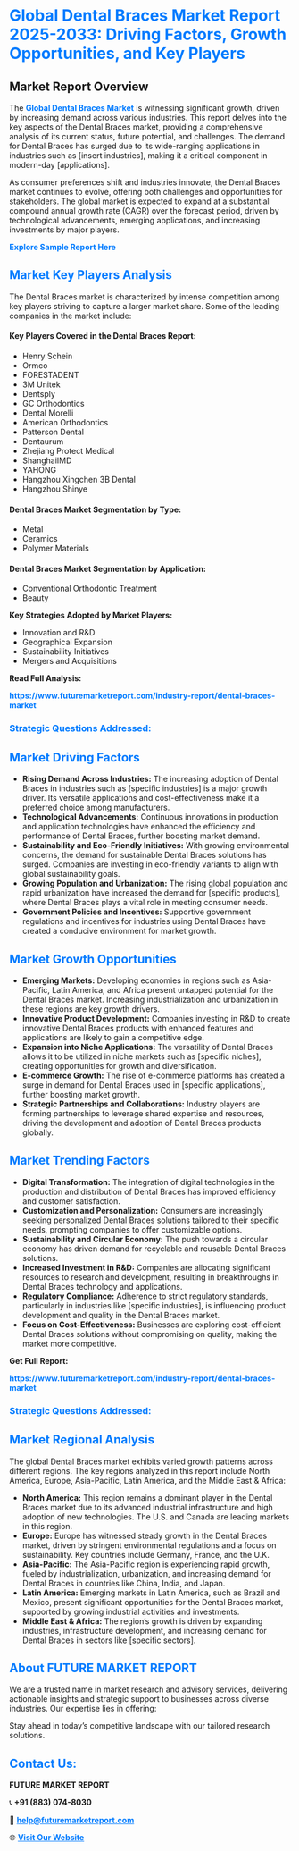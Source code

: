<h1 style="color: #007BFF;">Global Dental Braces Market Report 2025-2033: Driving Factors, Growth Opportunities, and Key Players</h1>

<section id="overview">
<h2>Market Report Overview</h2>
<p>The <a href="https://www.futuremarketreport.com/industry-report/dental-braces-market" style="color: #007BFF; text-decoration: none;"><strong>Global Dental Braces Market</strong></a> is witnessing significant growth, driven by increasing demand across various industries. This report delves into the key aspects of the Dental Braces market, providing a comprehensive analysis of its current status, future potential, and challenges. The demand for Dental Braces has surged due to its wide-ranging applications in industries such as [insert industries], making it a critical component in modern-day [applications].</p>
<p>As consumer preferences shift and industries innovate, the Dental Braces market continues to evolve, offering both challenges and opportunities for stakeholders. The global market is expected to expand at a substantial compound annual growth rate (CAGR) over the forecast period, driven by technological advancements, emerging applications, and increasing investments by major players.</p>
</section>

<section id="overview">
<p><a href="https://www.futuremarketreport.com/request-sample/reportId=80226" style="color: #007BFF; text-decoration: none;"><strong>Explore Sample Report Here</strong></a></p>
</section>

<section id="key-players">
<h2 style="color: #007BFF;">Market Key Players Analysis</h2>
<p>The Dental Braces market is characterized by intense competition among key players striving to capture a larger market share. Some of the leading companies in the market include:</p>
<h4>Key Players Covered in the Dental Braces Report:</h4>
<ul><li>Henry Schein</li><li>Ormco</li><li>FORESTADENT</li><li>3M Unitek</li><li>Dentsply</li><li>GC Orthodontics</li><li>Dental Morelli</li><li>American Orthodontics</li><li>Patterson Dental</li><li>Dentaurum</li><li>Zhejiang Protect Medical</li><li>ShanghaiIMD</li><li>YAHONG</li><li>Hangzhou Xingchen 3B Dental</li><li>Hangzhou Shinye</li></ul>
<h4>Dental Braces Market Segmentation by Type:</h4>
<ul><li>Metal</li><li>Ceramics</li><li>Polymer Materials</li></ul>

<h4>Dental Braces Market Segmentation by Application:</h4>
<ul><li>Conventional Orthodontic Treatment</li><li>Beauty</li></ul>
<p><strong>Key Strategies Adopted by Market Players:</strong></p>
<ul>
<li>Innovation and R&D</li>
<li>Geographical Expansion</li>
<li>Sustainability Initiatives</li>
<li>Mergers and Acquisitions</li>
</ul>
</section>

<section>
<p><strong>Read Full Analysis: </strong></p><a href="https://www.futuremarketreport.com/industry-report/dental-braces-market" style="color: #007BFF; text-decoration: none;"><strong>https://www.futuremarketreport.com/industry-report/dental-braces-market</strong></a>
<h3 style="color: #007BFF;">Strategic Questions Addressed:</h3>
</section>

<section id="driving-factors">
<h2 style="color: #007BFF;">Market Driving Factors</h2>
<ul>
<li><strong>Rising Demand Across Industries:</strong> The increasing adoption of Dental Braces in industries such as [specific industries] is a major growth driver. Its versatile applications and cost-effectiveness make it a preferred choice among manufacturers.</li>
<li><strong>Technological Advancements:</strong> Continuous innovations in production and application technologies have enhanced the efficiency and performance of Dental Braces, further boosting market demand.</li>
<li><strong>Sustainability and Eco-Friendly Initiatives:</strong> With growing environmental concerns, the demand for sustainable Dental Braces solutions has surged. Companies are investing in eco-friendly variants to align with global sustainability goals.</li>
<li><strong>Growing Population and Urbanization:</strong> The rising global population and rapid urbanization have increased the demand for [specific products], where Dental Braces plays a vital role in meeting consumer needs.</li>
<li><strong>Government Policies and Incentives:</strong> Supportive government regulations and incentives for industries using Dental Braces have created a conducive environment for market growth.</li>
</ul>
</section>

<section id="growth-opportunities">
<h2 style="color: #007BFF;">Market Growth Opportunities</h2>
<ul>
<li><strong>Emerging Markets:</strong> Developing economies in regions such as Asia-Pacific, Latin America, and Africa present untapped potential for the Dental Braces market. Increasing industrialization and urbanization in these regions are key growth drivers.</li>
<li><strong>Innovative Product Development:</strong> Companies investing in R&D to create innovative Dental Braces products with enhanced features and applications are likely to gain a competitive edge.</li>
<li><strong>Expansion into Niche Applications:</strong> The versatility of Dental Braces allows it to be utilized in niche markets such as [specific niches], creating opportunities for growth and diversification.</li>
<li><strong>E-commerce Growth:</strong> The rise of e-commerce platforms has created a surge in demand for Dental Braces used in [specific applications], further boosting market growth.</li>
<li><strong>Strategic Partnerships and Collaborations:</strong> Industry players are forming partnerships to leverage shared expertise and resources, driving the development and adoption of Dental Braces products globally.</li>
</ul>
</section>

<section id="trending-factors">
<h2 style="color: #007BFF;">Market Trending Factors</h2>
<ul>
<li><strong>Digital Transformation:</strong> The integration of digital technologies in the production and distribution of Dental Braces has improved efficiency and customer satisfaction.</li>
<li><strong>Customization and Personalization:</strong> Consumers are increasingly seeking personalized Dental Braces solutions tailored to their specific needs, prompting companies to offer customizable options.</li>
<li><strong>Sustainability and Circular Economy:</strong> The push towards a circular economy has driven demand for recyclable and reusable Dental Braces solutions.</li>
<li><strong>Increased Investment in R&D:</strong> Companies are allocating significant resources to research and development, resulting in breakthroughs in Dental Braces technology and applications.</li>
<li><strong>Regulatory Compliance:</strong> Adherence to strict regulatory standards, particularly in industries like [specific industries], is influencing product development and quality in the Dental Braces market.</li>
<li><strong>Focus on Cost-Effectiveness:</strong> Businesses are exploring cost-efficient Dental Braces solutions without compromising on quality, making the market more competitive.</li>
</ul>
</section>

<section>
<p><strong>Get Full Report: </strong></p><a href="https://www.futuremarketreport.com/industry-report/dental-braces-market" style="color: #007BFF; text-decoration: none;"><strong>https://www.futuremarketreport.com/industry-report/dental-braces-market</strong></a>
<h3 style="color: #007BFF;">Strategic Questions Addressed:</h3>
</section>


<section id="regional-analysis">
<h2 style="color: #007BFF;">Market Regional Analysis</h2>
<p>The global Dental Braces market exhibits varied growth patterns across different regions. The key regions analyzed in this report include North America, Europe, Asia-Pacific, Latin America, and the Middle East & Africa:</p>
<ul>
<li><strong>North America:</strong> This region remains a dominant player in the Dental Braces market due to its advanced industrial infrastructure and high adoption of new technologies. The U.S. and Canada are leading markets in this region.</li>
<li><strong>Europe:</strong> Europe has witnessed steady growth in the Dental Braces market, driven by stringent environmental regulations and a focus on sustainability. Key countries include Germany, France, and the U.K.</li>
<li><strong>Asia-Pacific:</strong> The Asia-Pacific region is experiencing rapid growth, fueled by industrialization, urbanization, and increasing demand for Dental Braces in countries like China, India, and Japan.</li>
<li><strong>Latin America:</strong> Emerging markets in Latin America, such as Brazil and Mexico, present significant opportunities for the Dental Braces market, supported by growing industrial activities and investments.</li>
<li><strong>Middle East & Africa:</strong> The region’s growth is driven by expanding industries, infrastructure development, and increasing demand for Dental Braces in sectors like [specific sectors].</li>
</ul>
</section>

<footer>
<h2 style="color: #007BFF;">About FUTURE MARKET REPORT</h2>
<p>We are a trusted name in market research and advisory services, delivering actionable insights and strategic support to businesses across diverse industries. Our expertise lies in offering:</p>

<p>Stay ahead in today’s competitive landscape with our tailored research solutions.</p>

<h2 style="color: #007BFF;">Contact Us:</h2>
<p><strong>FUTURE MARKET REPORT</strong></p>
<p>📞 <strong>+91 (883) 074-8030</strong></p>
<p>📧 <strong><a href="mailto:help@futuremarketreport.com" style="color: #007BFF;">help@futuremarketreport.com</a></strong></p>
<p>🌐 <strong><a href="https://www.futuremarketreport.com/" style="color: #007BFF;">Visit Our Website</a></strong></p>
</footer>